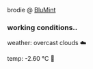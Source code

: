 brodie @ [BluMint](https://www.linkedin.com/company/blumint-io/)

<!--weather_start-->
### working conditions..

weather: overcast clouds ☁️

temp: -2.60 °C 🧥

<!--weather_end-->
